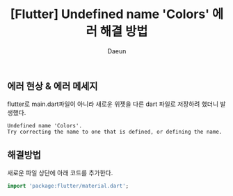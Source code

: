 ﻿---
layout: post
title: "[Flutter] Undefined name 'Colors' 에러 해결 방법"
subheading: Flutter에서 Undefined name 'Colors' 에러 해결하기
author: Daeun
categories: Flutter
banner:
tags: flutter colors에러 에러해결방법 

---

## 에러 현상 & 에러 메세지
flutter로 main.dart파일이 아니라 새로운 위젯을 다른 dart 파일로 저장하려 했더니 발생했다.

``` 
Undefined name 'Colors'.
Try correcting the name to one that is defined, or defining the name.
```

## 해결방법

새로운 파일 상단에 아래 코드를 추가한다.
```dart
import 'package:flutter/material.dart';
```

